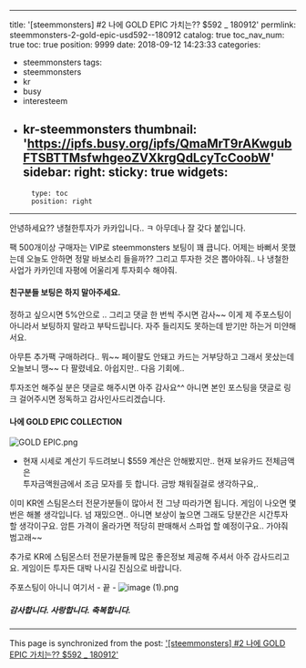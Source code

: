 
---
title: '[steemmonsters] #2 나에 GOLD EPIC 가치는??  $592 _ 180912'
permlink: steemmonsters-2-gold-epic-usd592--180912
catalog: true
toc_nav_num: true
toc: true
position: 9999
date: 2018-09-12 14:23:33
categories:
- steemmonsters
tags:
- steemmonsters
- kr
- busy
- interesteem
- kr-steemmonsters
thumbnail: 'https://ipfs.busy.org/ipfs/QmaMrT9rAKwgubFTSBTTMsfwhgeoZVXkrgQdLcyTcCoobW'
sidebar:
    right:
        sticky: true
widgets:
    -
        type: toc
        position: right
---



안녕하세요?? 냉철한투자가  카카입니다..
ㅋ 아무데나 잘 갖다 붙입니다. 

팩 500개이상 구매자는  VIP로 steemmonsters 보팅이 꽤 큽니다.
어제는 바뻐서 못했는데 오늘도 안하면 정말 바보소리 들을까??
그리고 투자한 것은 뽑아야줘..
나 냉철한 사업가 카카인데 자평에 어울리게 투자회수 해야줘.

#### 친구분들 보팅은 하지 말아주세요.
정하고 싶으시면 5%안으로 .. 그리고 댓글 한 번씩 주시면 감사~~
이게 제 주포스팅이 아니라서 보팅하지 말라고 부탁드립니다.
자주 들리지도 못하는데 받기만 하는거 미얀해서요. 

아무튼 추가팩 구매하려다.. 뭐~~ 페이팔도 안돼고 카드는 거부당하고
그래서 못샀는데 오늘보니 땡~~ 다 팔렸네요.
아쉽지만.. 다음 기회에.. 

투자조언  해주실 분은 댓글로 해주시면 아주 감사요^^
아니면 본인 포스팅을 댓글로 링크 걸어주시면 정독하고
감사인사드리겠습니다.

#### 나에 GOLD EPIC COLLECTION
![GOLD EPIC.png](https://ipfs.busy.org/ipfs/QmaMrT9rAKwgubFTSBTTMsfwhgeoZVXkrgQdLcyTcCoobW)

 - 현재 시세로 계산기 두드려보니 $559
    계산은 안해봤지만.. 현재 보유카드 전체금액은  
    투자금액원금에서 조금 모자를 듯 합니다.
    금방 채워질걸로 생각하구요,.

이미 KR엔 스팀몬스터 전문가분들이 많아서 전 그냥 따라가면 됩니다.
게임이 나오면 몇 번은  해볼 생각입니다. 
넘 재밌으면.. 아니면 보상이 높으면 그래도 당분간은 시간투자 할 생각이구요.
암튼 가격이 올라가면 적당히 판매해서 스파업 할 예정이구요..
가야줘 범고래~~

추가로 KR에 스팀몬스터 전문가분들께 많은 좋은정보 제공해 주셔서
아주 감사드리고요.
게임이든 투자든 대박 나시길 진심으로 바랍니다.

주포스팅이 아니니 여기서 - 끝 - 
![image (1).png](https://ipfs.busy.org/ipfs/QmSZQm7UmueVPL3N7Uqe1kgiECssKZksWjXs7fibzUMxbi)


##### 감사합니다. 사랑합니다. 축복합니다. 



- - -

This page is synchronized from the post: ['[steemmonsters] #2 나에 GOLD EPIC 가치는??  $592 _ 180912'](https://steemit.com/@kibumh/steemmonsters-2-gold-epic-usd592--180912)
